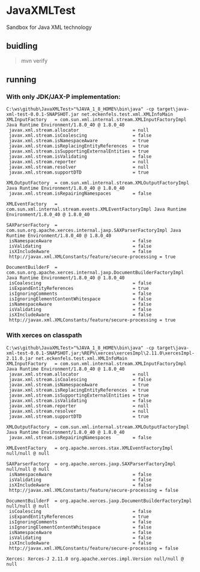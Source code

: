 # JavaXMLTest
Sandbox for Java XML technology

## buidling
> mvn verify

## running

### With only JDK/JAX-P implementation:
    C:\ws\github\JavaXMLTest>"%JAVA_1_8_HOME%\bin\java" -cp target\java-xml-test-0.0.1-SNAPSHOT.jar net.eckenfels.test.xml.XMLInfoMain
    XMLInputFactory   = com.sun.xml.internal.stream.XMLInputFactoryImpl Java Runtime Environment/1.8.0_40 @ 1.8.0_40
     javax.xml.stream.allocator                    = null
     javax.xml.stream.isCoalescing                 = false
     javax.xml.stream.isNamespaceAware             = true
     javax.xml.stream.isReplacingEntityReferences  = true
     javax.xml.stream.isSupportingExternalEntities = true
     javax.xml.stream.isValidating                 = false
     javax.xml.stream.reporter                     = null
     javax.xml.stream.resolver                     = null
     javax.xml.stream.supportDTD                   = true

    XMLOutputFactory  = com.sun.xml.internal.stream.XMLOutputFactoryImpl Java Runtime Environment/1.8.0_40 @ 1.8.0_40
     javax.xml.stream.isRepairingNamespaces        = false

    XMLEventFactory   = com.sun.xml.internal.stream.events.XMLEventFactoryImpl Java Runtime Environment/1.8.0_40 @ 1.8.0_40

    SAXParserFactory  = com.sun.org.apache.xerces.internal.jaxp.SAXParserFactoryImpl Java Runtime Environment/1.8.0_40 @ 1.8.0_40
     isNamespaceAware                              = false
     isValidating                                  = false
     isXIncludeAware                               = false
     http://javax.xml.XMLConstants/feature/secure-processing = true

    DocumentBuilderF  = com.sun.org.apache.xerces.internal.jaxp.DocumentBuilderFactoryImpl Java Runtime Environment/1.8.0_40 @ 1.8.0_40
     isCoalescing                                  = false
     isExpandEntityReferences                      = true
     isIgnoringComments                            = false
     isIgnoringElementContentWhitespace            = false
     isNamespaceAware                              = false
     isValidating                                  = false
     isXIncludeAware                               = false
     http://javax.xml.XMLConstants/feature/secure-processing = true

### With xerces on classpath

    C:\ws\github\JavaXMLTest>"%JAVA_1_8_HOME%\bin\java" -cp target\java-xml-test-0.0.1-SNAPSHOT.jar;%REP%\xerces\xercesImpl\2.11.0\xercesImpl-2.11.0.jar net.eckenfels.test.xml.XMLInfoMain
    XMLInputFactory   = com.sun.xml.internal.stream.XMLInputFactoryImpl Java Runtime Environment/1.8.0_40 @ 1.8.0_40
     javax.xml.stream.allocator                    = null
     javax.xml.stream.isCoalescing                 = false
     javax.xml.stream.isNamespaceAware             = true
     javax.xml.stream.isReplacingEntityReferences  = true
     javax.xml.stream.isSupportingExternalEntities = true
     javax.xml.stream.isValidating                 = false
     javax.xml.stream.reporter                     = null
     javax.xml.stream.resolver                     = null
     javax.xml.stream.supportDTD                   = true

    XMLOutputFactory  = com.sun.xml.internal.stream.XMLOutputFactoryImpl Java Runtime Environment/1.8.0_40 @ 1.8.0_40
     javax.xml.stream.isRepairingNamespaces        = false

    XMLEventFactory   = org.apache.xerces.stax.XMLEventFactoryImpl null/null @ null

    SAXParserFactory  = org.apache.xerces.jaxp.SAXParserFactoryImpl null/null @ null
     isNamespaceAware                              = false
     isValidating                                  = false
     isXIncludeAware                               = false
     http://javax.xml.XMLConstants/feature/secure-processing = false

    DocumentBuilderF  = org.apache.xerces.jaxp.DocumentBuilderFactoryImpl null/null @ null
     isCoalescing                                  = false
     isExpandEntityReferences                      = true
     isIgnoringComments                            = false
     isIgnoringElementContentWhitespace            = false
     isNamespaceAware                              = false
     isValidating                                  = false
     isXIncludeAware                               = false
     http://javax.xml.XMLConstants/feature/secure-processing = false

    Xerces: Xerces-J 2.11.0 org.apache.xerces.impl.Version null/null @ null
